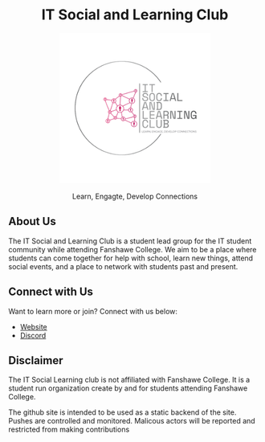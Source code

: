 <div align="center">

# IT Social and Learning Club

<img src="assets/img/avatar.png" alt="Logo" height=300px>

Learn, Engagte, Develop Connections

</div>

## About Us

The IT Social and Learning Club is a student lead group for the IT student community while attending Fanshawe College. We aim to be a place where students can come together for help with school, learn new things, attend social events, and a place to network with students past and present.

## Connect with Us

Want to learn more or join? Connect with us below:

* [Website](https://itslc2023.github.io/)
* [Discord](https://discord.gg/vCTzpmjD2B)

## Disclaimer

The IT Social Learning club is not affiliated with Fanshawe College. It is a student run organization create by and for students attending Fanshawe College.

The github site is intended to be used as a static backend of the site. Pushes are controlled and monitored. Malicous actors will be reported and restricted from making contributions
